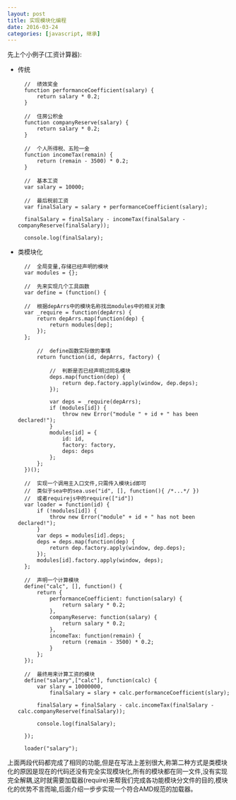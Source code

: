 ```yaml
---
layout: post
title: 实现模块化编程
date: 2016-03-24
categories: [javascript, 继承]
---
```


先上个小例子(工资计算器):

- 传统


        //  绩效奖金
        function performanceCoefficient(salary) {
            return salary * 0.2;
        }
        
        //  住房公积金
        function companyReserve(salary) {
            return salary * 0.2;
        }
        
        //  个人所得税、五险一金
        function incomeTax(remain) {
            return (remain - 3500) * 0.2;
        }
        
        //  基本工资
        var salary = 10000;
        
        //  最后税前工资
        var finalSalary = salary + performanceCoefficient(salary);
        
        finalSalary = finalSalary - incomeTax(finalSalary - companyReserve(finalSalary));
        
        console.log(finalSalary);


- 类模块化

        //  全局变量,存储已经声明的模块
        var modules = {};
        
        //  先来实现几个工具函数
        var define = (function() {
        
        //  根据depArrs中的模块名称找出modules中的相关对象
        var _require = function(depArrs) {
            return depArrs.map(function(dep) {
                return modules[dep];
            });
        };
        
            //  define函数实际做的事情
            return function(id, depArrs, factory) {
            
                //  判断是否已经声明过同名模块
                deps.map(function(dep) {
                    return dep.factory.apply(window, dep.deps);
                });
        
                var deps = _require(depArrs);
                if (modules[id]) {
                    throw new Error("module " + id + " has been declared!");
                }
                modules[id] = {
                    id: id,
                    factory: factory,
                    deps: deps
                };
            };
        })();
        
        //  实现一个调用主入口文件,只需传入模块id即可
        //  类似于sea中的sea.use("id", [], function(){ /*...*/ })
        //  或者requirejs中的require(["id"])
        var loader = function(id) {
            if (!modules[id]) {
                throw new Error("module" + id + " has not been declared!");
            }
            var deps = modules[id].deps;
            deps = deps.map(function(dep) {
                return dep.factory.apply(window, dep.deps);
            });
            modules[id].factory.apply(window, deps);
        };
        
        //  声明一个计算模块
        define("calc", [], function() {
            return {
                performanceCoefficient: function(salary) {
                    return salary * 0.2;
                },
                companyReserve: function(salary) {
                    return salary * 0.2;
                },
                incomeTax: function(remain) {
                    return (remain - 3500) * 0.2;
                }
            };
        });
        
        //  最终用来计算工资的模块
        define("salary",["calc"], function(calc) {
            var slary = 10000000,
                finalSalary = slary + calc.performanceCoefficient(slary);
                
            finalSalary = finalSalary - calc.incomeTax(finalSalary - calc.companyReserve(finalSalary));
            
            console.log(finalSalary);
            
        });
        
        loader("salary");

上面两段代码都完成了相同的功能,但是在写法上差别很大,称第二种方式是类模块化的原因是现在的代码还没有完全实现模块化,所有的模块都在同一文件,没有实现完全解耦,这时就需要加载器(require)来帮我们完成各功能模块分文件的目的,模块化的优势不言而喻,后面介绍一步步实现一个符合AMD规范的加载器。